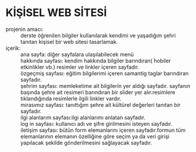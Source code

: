 # KİŞİSEL WEB SİTESİ 
<dl>
<dt> projenin amacı:</dt>
<dd>derste öğrenilen bilgiler kullanılarak kendimi ve yaşadığım şehri tanıtan kişisel bir web sitesi tasarlamak.</dd>
<dt>içerik:</dt>
<dd>ana sayfa: diğer sayfalara ulaşılabilecek menü</dd>
  <dd>hakkında sayfası: kendim hakkında bilgiler barındıran( hobiler etkinlikler vb.) resimler ve linkler içeren sayfadır.</dd>
  <dd>özgeçmiş sayfası: eğitim bilgilerimi içeren samantig taglar barındıran sayfadır.</dd>
  <dd>şehrim sayfası: memleketime ait bilgilerin yer aldığı sayfadır. sayfanın başında şehre ait resimeri barındıran bir slider yer alır.resimlere tıklandığında 
    resimlerle ilgili linkler vardır.</dd>
  <dd>mirasımız sayfası: tanıttığım şehre ait kültürel değerleri tanıtan bir sayfadır.</dd>
  <dd>ilgi alanlarım sayfası:ilgi alanlarımı anlatan sayfadır.</dd>
  <dd>log in sayfası: kullanıcı adı ve şifre girilmesini isteyen sayfadır.</dd>
  <dd>iletişim sayfası: bütün form elemanlarını içeren sayfadır.formun tüm elemanlarının elemanın özelliğine göre seçim ya da veri
  girişi yapılacak şekilde gönderilmesini sağlayacak sayfadır.</dd>
</dl>
